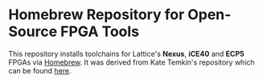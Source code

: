 # Homebrew Repository for Open-Source FPGA Tools

This repository installs toolchains for Lattice's **Nexus**, **iCE40** and **ECP5** FPGAs via [Homebrew](https://brew.sh). It was derived from Kate Temkin's repository which can be found [here](https://github.com/ktemkin/homebrew-oss-fpga).
